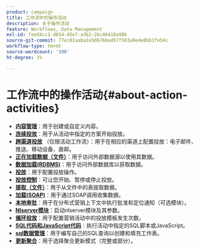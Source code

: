 ```yaml
---
product: campaign
title: 工作流中的操作活动
description: 关于操作活动
feature: Workflows, Data Management
exl-id: feed4cc1-d654-45e7-a3b2-2bc46418a90b
source-git-commit: 77ec01aaba1e50676bed57f503a9e4e8bb1fe54c
workflow-type: tm+mt
source-wordcount: '198'
ht-degree: 1%

---
```


# 工作流中的操作活动{#about-action-activities}

* **[内容管理](content-management.md)**：用于创建或自定义内容。
* **[连续投放](continuous-delivery.md)**：用于从活动中指定的方案开始投放。
* **[跨渠道投放](cross-channel-deliveries.md)** （仅限活动工作流）：用于在相应的渠道上配置投放：电子邮件、推送、移动设备、直邮。
* **[正在加载数据（文件）](data-loading--rdbms-.md)**：用于访问外部数据源以使用其数据。
* **[数据加载(RDBMS)](data-loading--rdbms-.md)**：用于访问外部数据库以获取数据。
* **[投放](delivery.md)**：用于配置投放操作。
* **[投放控制](delivery-control.md)**：可让您开始、暂停或停止投放。
* **[提取（文件）](extraction--file-.md)**：用于从文件中的表提取数据。
* **[加载(SOAP)](loading-soap.md)**：用于通过SOAP调用收集数据。
* **[本地审批](local-approval.md)**：用于在分布式营销上下文中执行批准和定位通知（可选模块）。
* **[Nlserver模块](nlserver-module.md)**：启动nlserver模块及其参数。
* **[循环投放](recurring-delivery.md)**：用于配置营销活动中的投放模板发生次数。
* **[SQL代码和JavaScript代码](sql-code-and-javascript-code.md)**：执行活动中指定的SQL脚本或JavaScript。
* **[sql数据管理](sql-data-management.md)**：用于编写自己的SQL查询以创建和填充工作表。
* **[更新聚合](update-aggregate.md)**：用于选择聚合更新模式（完整或部分）。
